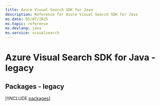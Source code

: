 ```yaml
---
title: Azure Visual Search SDK for Java
description: Reference for Azure Visual Search SDK for Java
ms.date: 05/07/2025
ms.topic: reference
ms.devlang: java
ms.service: visualsearch
---
```

# Azure Visual Search SDK for Java - legacy
## Packages - legacy
[!INCLUDE [packages](visual-search-index.md)]